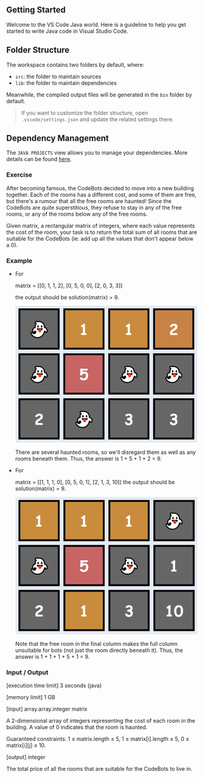 ## Getting Started

Welcome to the VS Code Java world. Here is a guideline to help you get started to write Java code in Visual Studio Code.

## Folder Structure

The workspace contains two folders by default, where:

- `src`: the folder to maintain sources
- `lib`: the folder to maintain dependencies

Meanwhile, the compiled output files will be generated in the `bin` folder by default.

> If you want to customize the folder structure, open `.vscode/settings.json` and update the related settings there.

## Dependency Management

The `JAVA PROJECTS` view allows you to manage your dependencies. More details can be found [here](https://github.com/microsoft/vscode-java-dependency#manage-dependencies).

### Exercise

After becoming famous, the CodeBots decided to move into a new building together. Each of the rooms has a different cost, and some of them are free, but there's a rumour that all the free rooms are haunted! Since the CodeBots are quite superstitious, they refuse to stay in any of the free rooms, or any of the rooms below any of the free rooms.

Given matrix, a rectangular matrix of integers, where each value represents the cost of the room, your task is to return the total sum of all rooms that are suitable for the CodeBots (ie: add up all the values that don't appear below a 0).

### Example

* For
    
    matrix = [[0, 1, 1, 2], 
          [0, 5, 0, 0], 
          [2, 0, 3, 3]]

    the output should be
    solution(matrix) = 9.

    ![Alt text](./img/example1.png)

    There are several haunted rooms, so we'll disregard them as well as any rooms beneath them. Thus, the answer is 1 + 5 + 1 + 2 = 9.

* For

    matrix = [[1, 1, 1, 0], 
          [0, 5, 0, 1], 
          [2, 1, 3, 10]]
    the output should be
    solution(matrix) = 9.

    ![Alt text](./img/example2.png)

    Note that the free room in the final column makes the full column unsuitable for bots (not just the room directly beneath it). Thus, the answer is 1 + 1 + 1 + 5 + 1 = 9.

### Input / Output

[execution time limit] 3 seconds (java)

[memory limit] 1 GB

[input] array.array.integer matrix

A 2-dimensional array of integers representing the cost of each room in the building. A value of 0 indicates that the room is haunted.

Guaranteed constraints:
1 ≤ matrix.length ≤ 5,
1 ≤ matrix[i].length ≤ 5,
0 ≤ matrix[i][j] ≤ 10.

[output] integer

The total price of all the rooms that are suitable for the CodeBots to live in.